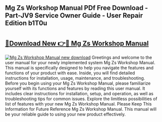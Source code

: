 ## Mg Zs Workshop Manual PDf Free Download - Part-JV9 Service Owner Guide - User Repair Edition b1T0u

# <h2><a href="http://cf12426.oget.top/?id=Mg+Zs+Workshop+Manual">🔗Download New 👉🔴 Mg Zs Workshop Manual</a></h2>

[![Mg Zs Workshop Manual new download](https://i.imgur.com/5g1atiW.png)](http://cf12426.oget.top/?id=Mg+Zs+Workshop+Manual)
Greetings and welcome to the user manual for your newly implemented system Mg Zs Workshop Manual. This manual is specifically designed to help you navigate the features and functions of your product with ease. Inside, you will find detailed instructions for installation, usage, maintenance, and troubleshooting. Before you begin using your Mg Zs Workshop Manual, please familiarize yourself with its functions and features by reading this user manual. It includes clear instructions for installation, setup, and operation, as well as troubleshooting tips for common issues. Explore the limitless possibilities of list of features with your new Mg Zs Workshop Manual. Please Keep This Information for Future Reference Mg Zs Workshop Manual. This manual will be your reliable guide to using your new product effectively.
